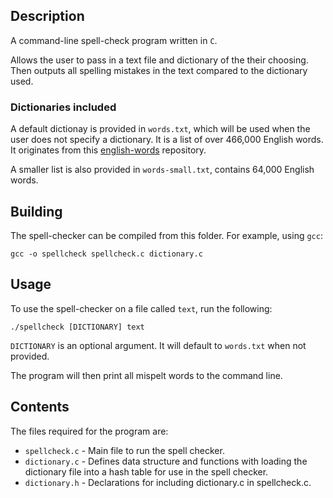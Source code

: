 ## Description

A command-line spell-check program written in `C`.

Allows the user to pass in a text file and dictionary of the their choosing. Then outputs all spelling mistakes in the text compared to the dictionary used.

### Dictionaries included

A default dictionay is provided in `words.txt`, which will be used when the user does not specify a dictionary. It is a list of over 466,000 English words. It originates from this [english-words](https://github.com/dwyl/english-words) repository.

A smaller list is also provided in `words-small.txt`, contains 64,000 English words.

## Building

The spell-checker can be compiled from this folder. For example, using `gcc`:

```
gcc -o spellcheck spellcheck.c dictionary.c
```

## Usage

To use the spell-checker on a file called `text`, run the following:

```
./spellcheck [DICTIONARY] text
```
`DICTIONARY` is an optional argument. It will default to `words.txt` when not provided.

The program will then print all mispelt words to the command line.

## Contents

The files required for the program are:

- `spellcheck.c` - Main file to run the spell checker.
- `dictionary.c` - Defines data structure and functions with loading the dictionary file into a hash table for use in the spell checker.
- `dictionary.h` - Declarations for including dictionary.c in spellcheck.c.

